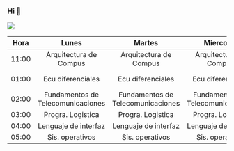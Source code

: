 ### Hi 👋
![](https://images.cooltext.com/5582697.png)
<!--
**juccer/juccer** is a ✨ _special_ ✨ repository because its `README.md` (this file) appears on your GitHub profile.

Here are some ideas to get you started:

- 🔭 Trabajo actualmente en Sushimi ...
- 🌱 Estoy aprendiendo sobre diseño web ...
- 💬 Me encanta eschuchar otros puntos de vista ...
- ⚡ Me gusta exponer mis ideas ...
-->
| Hora  |                Lunes               |               Martes              |             Miercoles             |               Jueves              |         Viernes        |
|-------|:----------------------------------:|:---------------------------------:|:---------------------------------:|:---------------------------------:|:----------------------:|
| 11:00 | Arquitectura de Compus             | Arquitectura de Compus            | Arquitectura de Compus            | Arquitectura de Compus            | Arquitectura de Compus |
| 01:00 | Ecu diferenciales                  | Ecu diferenciales                 | Ecu diferenciales                 | Ecu diferenciales                 | Ecu diferenciales      |
| 02:00 | Fundamentos de  Telecomunicaciones | Fundamentos de Telecomunicaciones | Fundamentos de Telecomunicaciones | Fundamentos de Telecomunicaciones |                        |
| 03:00 | Progra. Logistica                  | Progra. Logistica                 | Progra. Logistica                 | Progra. Logistica                 |                        |
| 04:00 | Lenguaje de interfaz               | Lenguaje de interfaz              | Lenguaje de interfaz              | Lenguaje de interfaz              |                        |
| 05:00 | Sis. operativos                    | Sis. operativos                   | Sis. operativos                   | Sis. operativos                   |                        |

